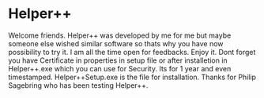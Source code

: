 # Helper++
Welcome friends. Helper++ was developed by me for me but maybe someone else wished similar software so thats why you have now possibility to try it. 
I am all the time open for feedbacks.
Enjoy it.
Dont forget you have Certificate in properties in setup file or after installetion in Helper++.exe which you can use for Security. Its for 1 year and even timestamped.
Helper++Setup.exe is the file for installation.
Thanks for Philip Sagebring who has been testing Helper++.
